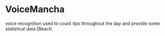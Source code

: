# VoiceMancha
voice recognition used to count tips throughout the day and provide some statistical data [React]
